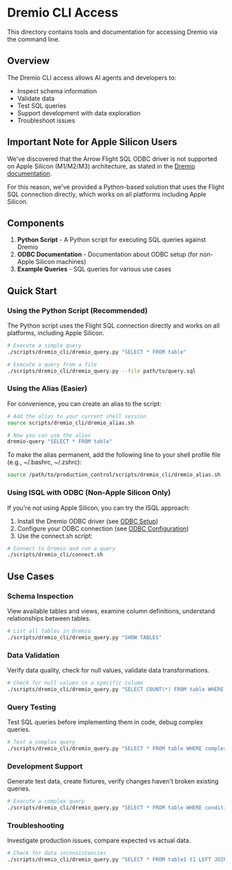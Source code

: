 # Dremio CLI Access

This directory contains tools and documentation for accessing Dremio via the command line.

## Overview

The Dremio CLI access allows AI agents and developers to:

- Inspect schema information
- Validate data
- Test SQL queries
- Support development with data exploration
- Troubleshoot issues

## Important Note for Apple Silicon Users

We've discovered that the Arrow Flight SQL ODBC driver is not supported on Apple Silicon (M1/M2/M3) architecture, as stated in the [Dremio documentation](https://docs.dremio.com/software/drivers/odbc-driver/).

For this reason, we've provided a Python-based solution that uses the Flight SQL connection directly, which works on all platforms including Apple Silicon.

## Components

1. **Python Script** - A Python script for executing SQL queries against Dremio
2. **ODBC Documentation** - Documentation about ODBC setup (for non-Apple Silicon machines)
3. **Example Queries** - SQL queries for various use cases

## Quick Start

### Using the Python Script (Recommended)

The Python script uses the Flight SQL connection directly and works on all platforms, including Apple Silicon.

```bash
# Execute a simple query
./scripts/dremio_cli/dremio_query.py "SELECT * FROM table"

# Execute a query from a file
./scripts/dremio_cli/dremio_query.py --file path/to/query.sql
```

### Using the Alias (Easier)

For convenience, you can create an alias to the script:

```bash
# Add the alias to your current shell session
source scripts/dremio_cli/dremio_alias.sh

# Now you can use the alias
dremio-query "SELECT * FROM table"
```

To make the alias permanent, add the following line to your shell profile file (e.g., ~/.bashrc, ~/.zshrc):

```bash
source /path/to/production_control/scripts/dremio_cli/dremio_alias.sh
```

### Using ISQL with ODBC (Non-Apple Silicon Only)

If you're not using Apple Silicon, you can try the ISQL approach:

1. Install the Dremio ODBC driver (see [ODBC Setup](./odbc_setup/install.md))
2. Configure your ODBC connection (see [ODBC Configuration](./odbc_setup/configuration.md))
3. Use the connect.sh script:

```bash
# Connect to Dremio and run a query
./scripts/dremio_cli/connect.sh
```

## Use Cases

### Schema Inspection
View available tables and views, examine column definitions, understand relationships between tables.

```bash
# List all tables in Dremio
./scripts/dremio_cli/dremio_query.py "SHOW TABLES"
```

### Data Validation
Verify data quality, check for null values, validate data transformations.

```bash
# Check for null values in a specific column
./scripts/dremio_cli/dremio_query.py "SELECT COUNT(*) FROM table WHERE column IS NULL"
```

### Query Testing
Test SQL queries before implementing them in code, debug complex queries.

```bash
# Test a complex query
./scripts/dremio_cli/dremio_query.py "SELECT * FROM table WHERE complex_condition"
```

### Development Support
Generate test data, create fixtures, verify changes haven't broken existing queries.

```bash
# Execute a complex query
./scripts/dremio_cli/dremio_query.py "SELECT * FROM table WHERE condition"
```

### Troubleshooting
Investigate production issues, compare expected vs actual data.

```bash
# Check for data inconsistencies
./scripts/dremio_cli/dremio_query.py "SELECT * FROM table1 t1 LEFT JOIN table2 t2 ON t1.id = t2.id WHERE t2.id IS NULL"
```
